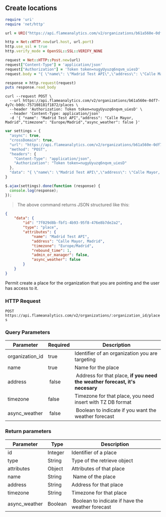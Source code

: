 
## Create locations

```ruby
require 'uri'
require 'net/http'

url = URI("https://api.flameanalytics.com/v2/organizations/b61a560e-0df7-4y7c-b0dc-757108181f1872/places")

http = Net::HTTP.new(url.host, url.port)
http.use_ssl = true
http.verify_mode = OpenSSL::SSL::VERIFY_NONE

request = Net::HTTP::Post.new(url)
request["Content-Type"] = 'application/json'
request["Authorization"] = 'Token token=nugyUyuzq6nqvm_uiesD'
request.body = "{ \"name\": \"Madrid Test API\",\"address\": \"Calle Mayor, Madrid\",\"timezone\": \"Europe/Madrid\",\"async_weather\": false }"

response = http.request(request)
puts response.read_body
```

```shell
curl --request POST \
  --url https://api.flameanalytics.com/v2/organizations/b61a560e-0df7-4y7c-b0dc-757108181f1872/places \
  --header 'Authorization: Token token=nugyUyuzq6nqvm_uiesD' \
  --header 'Content-Type: application/json'
  -d '{ "name": "Madrid Test API","address": "Calle Mayor, Madrid","timezone": "Europe/Madrid","async_weather": false }'
```

```javascript
var settings = {
  "async": true,
  "crossDomain": true,
  "url": "https://api.flameanalytics.com/v2/organizations/b61a560e-0df7-4y7c-b0dc-757108181f1872/places",
  "method": "POST",
  "headers": {
    "Content-Type": "application/json",
    "Authorization": "Token token=nugyUyuzq6nqvm_uiesD"
  },
  "data": "{ \"name\": \"Madrid Test API\",\"address\": \"Calle Mayor, Madrid\",\"timezone\": \"Europe/Madrid\",\"async_weather\": false }"
}

$.ajax(settings).done(function (response) {
  console.log(response);
});
```

> The above command returns JSON structured like this:

```json
{
    "data": {
        "id": "7f029d8b-fbf1-4b93-95f8-476e8b7de2a2",
        "type": "place",
        "attributes": {
            "name": "Madrid Test API",
            "address": "Calle Mayor, Madrid",
            "timezone": "Europe/Madrid",
            "rebound_time": 1,
            "admin_or_manager": false,
            "async_weather": false
        }
    }
}
```

Permit create a place for the organization that you are pointing and the user has access to it.

### HTTP Request

`POST https://api.flameanalytics.com/v2/organizations/:organization_id/places`

### Query Parameters

Parameter | Required | Description
--------- | ------- | -----------
organization_id | true | Identifier of an organization you are targeting
name | true | Name for the place
address | false | Address for that place, **if you need the weather forecast, it's necesary**
timezone | false | Timezone for that place, you need insert with TZ DB format
async_weather | false | Boolean to indicate if you want the weather forecast


### Return parameters

Parameter | Type | Description
--------- | ------- | -----------
id | Integer | Identifier of a place
type | String | Type of the retrieve object
attributes | Object | Attributes of that place
name | String | Name of the place
address | String | Address for that place
timezone | String | Timezone for that place
async_weather | Boolean | Boolean to indicate if have the weather forecast
